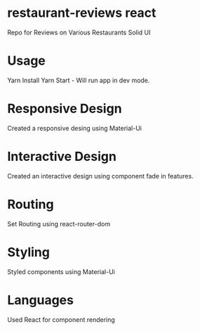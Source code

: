 # restaurant-reviews react
 Repo for Reviews on Various Restaurants Solid UI 

# Usage
Yarn Install
Yarn Start - Will run app in dev mode. 

# Responsive Design
Created a responsive desing using Material-Ui 

# Interactive Design 
Created an interactive design using component fade in features. 

# Routing 
Set Routing using react-router-dom 

# Styling
Styled components using Material-Ui

# Languages
Used React for component rendering

